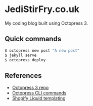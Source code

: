 # JediStirFry.co.uk

My coding blog built using Octopress 3.

## Quick commands
```bash
$ octopress new post "A new post"
$ jekyll serve
$ octopress deploy
```

## References
* [Octopress 3 repo](https://github.com/octopress/octopress)
* [Octopress CLI commands](https://github.com/octopress/octopress/blob/master/README.md#octopress-cli-commands)
* [Shopify Liquid templating](https://help.shopify.com/themes/liquid/basics)